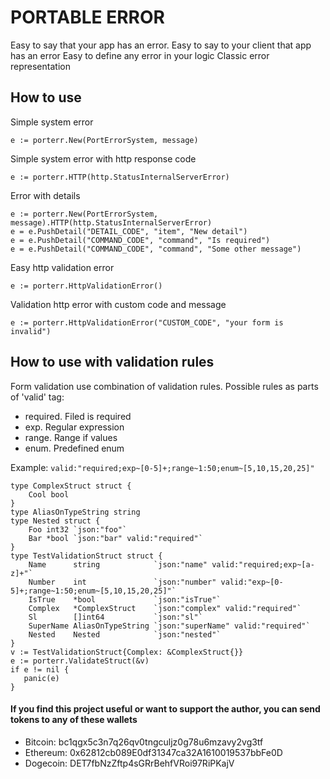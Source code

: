 # PORTABLE ERROR
Easy to say that your app has an error.
Easy to say to your client that app has an error
Easy to define any error in your logic
Classic error representation

## How to use
Simple system error
```
e := porterr.New(PortErrorSystem, message)
```
Simple system error with http response code
```
e := porterr.HTTP(http.StatusInternalServerError)
```
Error with details
```
e := porterr.New(PortErrorSystem, message).HTTP(http.StatusInternalServerError)
e = e.PushDetail("DETAIL_CODE", "item", "New detail")
e = e.PushDetail("COMMAND_CODE", "command", "Is required")
e = e.PushDetail("COMMAND_CODE", "command", "Some other message")
```
Easy http validation error
```
e := porterr.HttpValidationError()
```
Validation http error with custom code and message
```
e := porterr.HttpValidationError("CUSTOM_CODE", "your form is invalid")
```

## How to use with validation rules
Form validation use combination of validation rules.
Possible rules as parts of 'valid' tag:
- required. Filed is required
- exp. Regular expression
- range. Range if values
- enum. Predefined enum

Example: `valid:"required;exp~[0-5]+;range~1:50;enum~[5,10,15,20,25]"`
```
type ComplexStruct struct {
	Cool bool
}
type AliasOnTypeString string
type Nested struct {
	Foo int32 `json:"foo"`
	Bar *bool `json:"bar" valid:"required"`
}
type TestValidationStruct struct {
	Name      string            `json:"name" valid:"required;exp~[a-z]+"`
	Number    int               `json:"number" valid:"exp~[0-5]+;range~1:50;enum~[5,10,15,20,25]"`
	IsTrue    *bool             `json:"isTrue"`
	Complex   *ComplexStruct    `json:"complex" valid:"required"`
	Sl        []int64           `json:"sl"`
	SuperName AliasOnTypeString `json:"superName" valid:"required"`
	Nested    Nested            `json:"nested"`
}
v := TestValidationStruct{Complex: &ComplexStruct{}}
e := porterr.ValidateStruct(&v)
if e != nil {
   panic(e)
}
```

#### If you find this project useful or want to support the author, you can send tokens to any of these wallets
- Bitcoin: bc1qgx5c3n7q26qv0tngculjz0g78u6mzavy2vg3tf
- Ethereum: 0x62812cb089E0df31347ca32A1610019537bbFe0D
- Dogecoin: DET7fbNzZftp4sGRrBehfVRoi97RiPKajV
